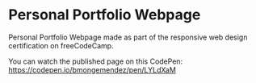 # Personal Portfolio Webpage

Personal Portfolio Webpage made as part of the responsive web design certification on freeCodeCamp.

You can watch the published page on this CodePen: https://codepen.io/bmongemendez/pen/LYLdXaM
